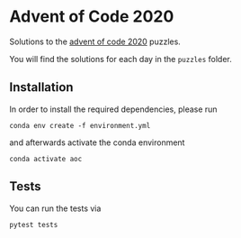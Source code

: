 # Advent of Code 2020

Solutions to the [advent of code 2020](https://adventofcode.com/) puzzles.

You will find the solutions for each day in the `puzzles` folder.

## Installation

In order to install the required dependencies, please run

```
conda env create -f environment.yml
```

and afterwards activate the conda environment

```
conda activate aoc
```

## Tests

You can run the tests via

```
pytest tests
```
